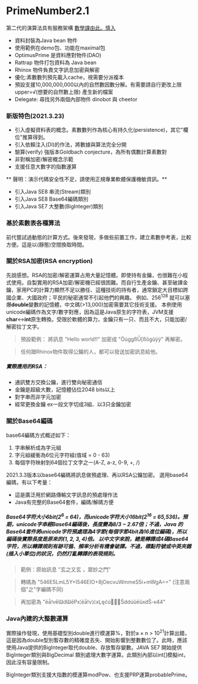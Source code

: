 # PrimeNumber2.1
第二代的演算法具有服務架構 [數學課由此。慎入](MathematicsHere.md)

* 資料封裝為Java bean 物件
* 使用範例在demo包、功能在maximal包
* OptimusPrime 是資料應對物件(DAO)
* Rattrap 物件打包資料為 Java bean
* Rhinox 物件負責文字訊息加密與解密
* 優化:素數數列預先載入cache，視需要分派複本
* 預設支援10,000,000,000以內的自然數因數分解。有需要請自行更改上限upper=√(想要的自然數上限) 產生新的檔案
* Delegate: 尋找另外兩個內部物件 dinobot 與 cheetor

### 新版特色(2021.3.23)
* 引入虛擬資料表的概念。素數數列作為核心有持久化(persistence)，其它"欄位"推算得到。
* 引入依賴注入(DI)的作法，將數據與算法完全分開
* 驗算(verify) 強版本Goldbach conjecture，為所有偶數計算素數對
* 非對稱加密/解密概念示範 
* 支援任意大數字的指數運算

**	聲明：演示代碼安全性不足，請使用正規專業軟體保護機敏資訊。**

* 引入Java SE8 串流(Stream)類別
* 引入Java SE8 Base64編碼類別
* 引入Java SE7 大整數(BigInteger)類別

### 基於素數表各種算法
前代嘗試過動態的計算方式。後來發現，多做些前置工作，建立素數參考表，比較方便。這是以(靜態)空間換取時間。

### 關於RSA加密(RSA encryption)
先說感想。RSA的加密/解密運算占用大量記憶體。即使持有金鑰，也很難在小程式使用。自製實用的RSA加密/解密機已經很困難。而自行生產金鑰、甚至破譯金鑰，家用PC的計算力顯然不足以勝任、這種技術的持有者，通常鎖定大目標如跨國企業、大國政府；平民的秘密通常不引起他們的興趣。
例如、256<sup>128</sup> 就可以塞爆**double**變數的記憶體，中文碼(>13,000)加密需要其它技術支援。
本例使用unicode編碼作為文字/數字對應，因為這是Java原生的字符表，JVM支援**char**↔**int**原生轉換。受限於軟體的算力，金鑰只有一只、而且不大，只能加密/解密拉丁文字。
> 預設範例： 將訊息
"Hello world!!" 加密成
"ÖúggßǗ[ßōgũÿÿ" 再解密。

>任何跟Rhinox物件取得公鑰的人，都可以發送加密訊息給他。

##### 實際應用的RSA：
* 通訊雙方交換公鑰，進行雙向秘密通信
* 金鑰是超級大數，記憶體佔位2048 bits以上
* 對字串而非字元加密
* 經常更換金鑰 ex一段文字切成3組、以3只金鑰加密

### 關於Base64編碼
base64編碼方式概述如下：
1. 字串解析成為字元組
1. 字元組緩衝為6位元字符組(值域 = 0 - 63)
1. 每個字符映射到64個拉丁文字之一(A-Z, a-z, 0-9, +, /)

2021.3.3版本以base64編碼將訊息做預處理、再以RSA公鑰加密。
選用base64編碼，有以下考量：
* 這是廣泛用於網路傳輸文字訊息的預處理作法
* Java有完整的Base64套件，編碼/解碼方便

##### Base64字符大小6bit(2<sup>6</sup> = 64)，而unicode字符大小16bit(2<sup>16</sup> = 65,536)。預期，unicode字串經Base64編碼後，長度變為8/3 ~ 2.67倍；不過，Java 的Base64套件將unicode字符預處理為4字節(每個字節4bit為16進位編碼)，所以編碼後實際長度是原來的(1, 2, 3, 4)倍。 以中文字來說，總是轉譯成4碼Base64字符，所以轉譯規則有跡可循、頻率分析有機會破譯。不過，標點符號或中英夾雜(插入小單位)的狀況，仍然打亂轉譯的表現規則。

> 範例：原始訊息
"玄之又玄 ，眾妙之門"

>轉碼為
"546E5LmL5Y+I546EIO+8jOecvuWmmeS5i+mWgA=="
(注意兩個"之"字編碼不同)

>再加密為
"ēǡǃvēƜdƜēPx¦ēǡǃv¦ćxĻęćúŜddúûēüxdŜ-ĸ44"

### Java內建的大整數運算
實際操作發現，使用基礎型別double進行模運算%，對於a × n > 10<sup>21</sup>計算出錯，這是因為double型別暫存數的精確度丟失、開始影響到整數數位了。此時，應該使用Java提供的BigInteger取代double、存放暫存變數。JAVA SE7 開始提供BigInteger類別與BigDecimal 類別處理大數字運算。此類別內部以int[]模擬int，因此沒有容量限制。

BigInteger類別支援大指數的模運算modPow、也支援PRP運算probablePrime。
